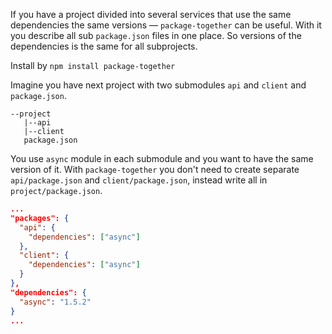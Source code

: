 If you have a project divided into several services that use the same dependencies the same versions — `package-together` can be useful. With it you describe all sub `package.json` files in one place. So versions of the dependencies is the same for all subprojects.

Install by `npm install package-together`

Imagine you have next project with two submodules `api` and `client` and `package.json`.

```
--project
   |--api
   |--client
   package.json
```
   
You use `async` module in each submodule and you want to have the same version of it. With `package-together` you don't need to create separate `api/package.json` and `client/package.json`, instead write all in `project/package.json`.

```json
...
"packages": {
  "api": {
    "dependencies": ["async"]
  },
  "client": {
    "dependencies": ["async"]
  }
},
"dependencies": {
  "async": "1.5.2"
}
...
```
